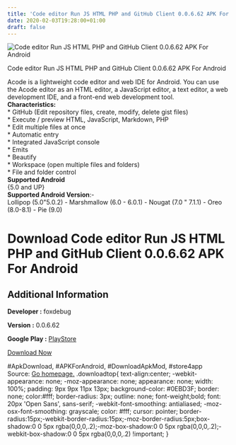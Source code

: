 ```yaml
---
title: 'Code editor Run JS HTML PHP and GitHub Client 0.0.6.62 APK For Android'
date: 2020-02-03T19:28:00+01:00
draft: false
---
```


![Code editor Run JS HTML PHP and GitHub Client 0.0.6.62 APK For Android](https://i0.wp.com/apkhome.net/wp-content/uploads/2020/02/Code-editor-Run-JS-HTML-PHP-and-GitHub-Client-0.0.6.62.png "Code editor Run JS HTML PHP and GitHub Client 0.0.6.62 APK For Android")

  

Code editor Run JS HTML PHP and GitHub Client 0.0.6.62 APK For Android

Acode is a lightweight code editor and web IDE for Android. You can use the Acode editor as an HTML editor, a JavaScript editor, a text editor, a web development IDE, and a front-end web development tool.  
**Characteristics:**  
\* GitHub (Edit repository files, create, modify, delete gist files)  
\* Execute / preview HTML, JavaScript, Markdown, PHP  
\* Edit multiple files at once  
\* Automatic entry  
\* Integrated JavaScript console  
\* Emits  
\* Beautify  
\* Workspace (open multiple files and folders)  
\* File and folder control  
**Supported Android**  
{5.0 and UP}  
**Supported Android Version**:-  
Lollipop (5.0"5.0.2) - Marshmallow (6.0 - 6.0.1) - Nougat (7.0 " 7.1.1) - Oreo (8.0-8.1) - Pie (9.0)

Download Code editor Run JS HTML PHP and GitHub Client 0.0.6.62 APK For Android
===============================================================================

Additional Information
----------------------

**Developer :** foxdebug

**Version :** 0.0.6.62

**Google Play :** [PlayStore](https://play.google.com/store/apps/details?id=com.foxdebug.acode)

  

[Download Now](https://store4app.co/post/code-editor-run-js-html-php-and-github-client-0-0-6-62-apk-for-android_1580754221)

  
#ApkDownload, #APKForAndroid, #DownloadApkMod, #store4app  
Source: [Go homepage.](https://store4app.co/post/code-editor-run-js-html-php-and-github-client-0-0-6-62-apk-for-android_1580754221) .downloadtop{ text-align:center; -webkit-appearance: none; -moz-appearance: none; appearance: none; width: 100%; padding: 9px 9px 11px 13px; background-color: #0EBD3F; border: none; color:#fff; border-radius: 3px; outline: none; font-weight;bold; font: 20px 'Open Sans', sans-serif; -webkit-font-smoothing: antialiased; -moz-osx-font-smoothing: grayscale; color: #fff; cursor: pointer; border-radius:15px;-webkit-border-radius:15px;-moz-border-radius:5px;box-shadow:0 0 5px rgba(0,0,0,.2);-moz-box-shadow:0 0 5px rgba(0,0,0,.2);-webkit-box-shadow:0 0 5px rgba(0,0,0,.2) !important; }